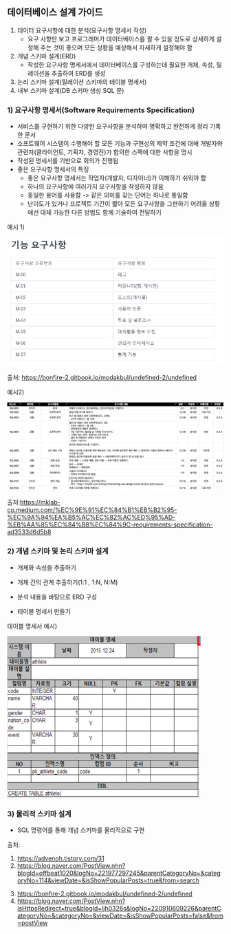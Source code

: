## 데이터베이스 설계 가이드



1. 데이터 요구사항에 대한 분석(요구사항 명세서 작성)
   - 요구 사항만 보고 프로그래머가 데이터베이스를 짤 수 있을 정도로 상세하게 설정해 주는 것이 좋으며 모든 상황을 예상해서 자세하게 설정해야 함
2. 개념 스키마 설계(ERD)
   * 작성한 요구사항 명세서에서 데이터베이스를 구성하는데 필요한 개체, 속성, 릴레이션을 추출하여 ERD를 생성
3. 논리 스키마 설계(릴레이션 스키마의 테이블 명세서)
4. 내부 스키마 설계(DB 스키마 생성 SQL 문)





### 1) 요구사항 명세서(Software Requirements Specification)

- 서비스를 구현하기 위한 다양한 요구사항을 분석하여 명확하고 완전하게 정리 기록한 문서
- 소프트웨어 시스템이 수행해야 할 모든 기능과 구현상의 제약 조건에 대해 개발자와 관련자(클라이언트, 기획자, 경영진)가 합의한 스펙에 대한 사항을 명시
- 작성된 명세서를 기반으로 회의가 진행됨
- 좋은 요구사항 명세서의 특징
  - 좋은 요구사항 명세서는 작업자(개발자, 디자이너)가 이해하기 쉬워야 함
  - 하나의 요구사항에 여러가지 요구사항을 작성하지 않음
  - 동일한 용어를 사용함 -> 같은 의미를 갖는 단어는 하나로 통일함
  - 난이도가 있거나 프로젝트 기간이 짧아 모든 요구사항을 그현하기 어려울 상황에선 대체 가능한 다른 방법도 함께 기술하여 전달하기

예시 1)

![](./image/데이터베이스설계_1.png)

출처: https://bonfire-2.gitbook.io/modakbul/undefined-2/undefined

예시2)

![](./image/데이터베이스설계_2.png)



출처:https://mklab-co.medium.com/%EC%9E%91%EC%84%B1%EB%B2%95-%EC%9A%94%EA%B5%AC%EC%82%AC%ED%95%AD-%EB%AA%85%EC%84%B8%EC%84%9C-requirements-specification-ad3533d6d5b8



### 2) 개념 스키마 및 논리 스키마 설계

* 개체와 속성을 추출하기

* 개체 간의 관계 추출하기(1:1 , 1:N, N:M)

* 분석 내용을 바탕으로 ERD 구성

* 테이블 명세서 만들기

  

테이블 명세서 예시)

![](./image/데이터베이스설계_3.png)



### 3) 물리적 스키마 설계

* SQL 명령어를 통해 개념 스키마를 물리적으로 구현













출처: 

1) https://advenoh.tistory.com/31
2) https://blog.naver.com/PostView.nhn?blogId=offbeat1020&logNo=221977297245&parentCategoryNo=&categoryNo=114&viewDate=&isShowPopularPosts=true&from=search

3. https://bonfire-2.gitbook.io/modakbul/undefined-2/undefined
4. https://blog.naver.com/PostView.nhn?isHttpsRedirect=true&blogId=ljh0326s&logNo=220910609226&parentCategoryNo=&categoryNo=&viewDate=&isShowPopularPosts=false&from=postView

